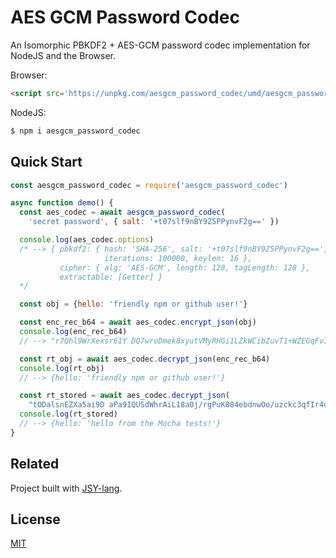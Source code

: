 # AES GCM Password Codec

An Isomorphic PBKDF2 + AES-GCM password codec implementation for NodeJS and the Browser.


Browser:
```html
<script src='https://unpkg.com/aesgcm_password_codec/umd/aesgcm_password_codec.min.js'></script>
```

NodeJS:
```bash
$ npm i aesgcm_password_codec
```

## Quick Start

```javascript
const aesgcm_password_codec = require('aesgcm_password_codec')

async function demo() {
  const aes_codec = await aesgcm_password_codec(
    'secret password', { salt: '+t07slf9nBY9Z5PPynvF2g==' })

  console.log(aes_codec.options)
  /* --> { pbkdf2: { hash: 'SHA-256', salt: '+t07slf9nBY9Z5PPynvF2g==',
                     iterations: 100000, keylen: 16 },
           cipher: { alg: 'AES-GCM', length: 128, tagLength: 128 },
           extractable: [Getter] }
  */

  const obj = {hello: 'friendly npm or github user!'}

  const enc_rec_b64 = await aes_codec.encrypt_json(obj)
  console.log(enc_rec_b64)
  // --> "r7Qhl9WrXexsr61Y DQ7wroDmek8xyutVMyRHGi1LZkWCibZuvT1+WZEGqFvIZudo5uUHF5KXKRscv1HSGoVD/eOa/oE="

  const rt_obj = await aes_codec.decrypt_json(enc_rec_b64)
  console.log(rt_obj)
  // --> {hello: 'friendly npm or github user!'}

  const rt_stored = await aes_codec.decrypt_json(
    "tODalsnEZXa5ai9D aPa9IQUSdWhrAiL18a0j/rgPuK084ebdnwOo/uzckc3qfIr4qxoaAYIQNVwcAty+GCgI4L2jnQ==")
  console.log(rt_stored)
  // --> {hello: 'hello from the Mocha tests!'}
}
```

## Related

Project built with [JSY-lang](https://jsy-lang.github.io).

## License

[MIT](LICENSE)
